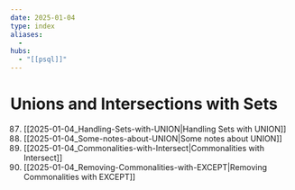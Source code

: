 ```yaml
---
date: 2025-01-04
type: index
aliases:
  -
hubs:
  - "[[psql]]"
---
```


# Unions and Intersections with Sets

87. [[2025-01-04_Handling-Sets-with-UNION|Handling Sets with UNION]]
88. [[2025-01-04_Some-notes-about-UNION|Some notes about UNION]]
89. [[2025-01-04_Commonalities-with-Intersect|Commonalities with Intersect]]
90. [[2025-01-04_Removing-Commonalities-with-EXCEPT|Removing Commonalities with EXCEPT]]

